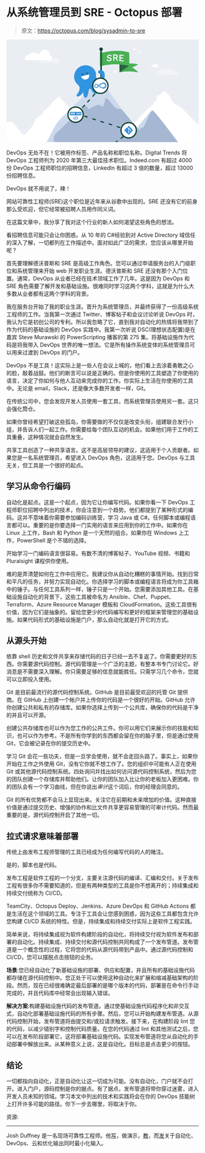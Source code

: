 # 从系统管理员到 SRE - Octopus 部署

> 原文：<https://octopus.com/blog/sysadmin-to-sre>

[![From Sysadmin to SRE ](img/68a1fe4f2e457851cf30da3d1ddbd5b7.png)](#)

DevOps 无处不在！它被用作标签、产品名称和职位名称。Digital Trends 将 DevOps 工程师列为 2020 年第三大最佳技术职位。Indeed.com 有超过 4000 份 DevOps 工程师职位的招聘信息，LinkedIn 有超过 3 倍的数量，超过 13000 份招聘信息。

DevOps 就不用说了，辣！

网站可靠性工程师(SRE)这个职位是近年来从谷歌中出现的。SRE 还没有它的前身那么受欢迎，但它经常被招聘人员用作同义词。

在这篇文章中，我分享了我对这个行业的新人如何渴望这些角色的想法。

看招聘信息可能只会让你困惑。从 10 年的 C#经验到对 Active Directory 域信任的深入了解，一切都列在工作描述中。面对如此广泛的需求，您应该从哪里开始呢？

首先要理解德沃普斯和 SRE 是高级工作角色。您可以通过申请服务台的入门级职位和系统管理来开始 web 开发职业生涯。德沃普斯和 SRE 还没有那个入门位置。通常，DevOps 从业者已经在技术领域工作了几年。这是因为 DevOps 和 SRE 角色需要了解开发和基础设施。很难同时学习这两个学科，这就是为什么大多数从业者都有这两个学科的背景。

我在服务台开始了我的职业生涯。晋升为系统管理员，并最终获得了一份高级系统工程师的工作。当我第一次通过 Twitter、博客帖子和会议讨论听说 DevOps 时，我认为它是初创公司的专利。所以我忽略了它，直到我对自动化的热情将我带到了作为代码的基础设施的 DevOps 实践中。我第一次听说 DSC(理想状态配置)是在嘉宾 Steve Murawski 的 PowerScripting 播客的第 275 集。将基础设施作为代码是将我带入 DevOps 世界的唯一想法。它是所有操作系统变体的系统管理员可以用来过渡到 DevOps 的门户。

DevOps 不是工具！这实际上是一些人在会议上喊的，他们看上去涂着勇敢之心的脸，敲着战鼓。他们的断言可以说是正确的。但是你使用的工具塑造了你使用的语言，决定了你如何与他人互动来完成你的工作。你实际上生活在你使用的工具中。无论是 email，Slack，还是像大多数开发者一样，Git。

在传统公司中，您会发现开发人员使用一套工具，而系统管理员使用另一套。这只会强化筒仓。

如果你曾经希望打破这些孤岛，你需要做的不仅仅是改变头衔，组建联合发行小组，并告诉人们一起工作。你需要给每个团队互动的机会。如果他们用于工作的工具重叠，这种情况就会自然发生。

共享工具创造了一种共享语言。这不是高层领导的建议，这适用于个人贡献者。如果您是一名系统管理员，希望进入 DevOps 角色，这适用于您。DevOps 与工具无关，但工具是一个很好的起点。

## 学习从命令行编码

自动化是起点。这是一个起点，因为它让你编写代码。如果你看一下 DevOps 工程师职位招聘中列出的技术，你会注意到一个趋势。他们都提到了某种形式的编码。这并不意味着你需要参加编码训练营，学习 Java 或 C#。任何脚本或编程语言都可以。重要的是你要选择一门实用的语言来应用到你的工作中。如果你在 Linux 上工作，Bash 和 Python 是一个天然的组合。如果你在 Windows 上工作，PowerShell 是个不错的选择。

开始学习一门编码语言很容易。有数不清的博客帖子、YouTube 视频、书籍和 Pluralsight 课程供你使用。

难的是弄清楚如何在工作中应用它。我建议你从自动化糟糕的事情开始。找到日常和平凡的任务，并努力实现自动化。你选择学习的脚本或编程语言将成为你工具箱中的锤子。与任何工具系列一样，锤子只是一个开始。您需要添加其他工具。在基础设施自动化的背景下，这些工具被命名为 Ansible、Chef、Puppet、Terraform、Azure Resource Manager 模板和 CloudFormation。这些工具很有价值，因为它们是抽象的。留给您更少的代码编写和更好的框架来管理您的基础设施。如果代码形式的基础设施是门户，那么自动化就是打开它的方式。

## 从源头开始

依靠 shell 历史和文件共享来存储代码的日子已经一去不复返了。你需要更好的东西。你需要源代码控制。源代码管理是一个广泛的主题，有整本书专门讨论它。好消息是不需要深入理解。你只需要足够的信息就能胜任。只需学习几个命令，您就可以立即投入使用。

Git 是目前最流行的源代码控制系统。GitHub 是目前最受欢迎的托管 Git 提供商。在 GitHub 上创建一个帐户并上传你的代码是一个很好的开始。GitHub 允许你创建公共和私有的存储库。如果你选择上传到一个公共库，确保你的代码是干净的并且可以开源。

创建公共存储库也可以作为您工作的公共工件。你可以用它们来展示你的技能和知识，也可以作为参考。不是所有你学到的东西都会留在你的脑子里，但是通过使用 Git，它会被记录在你的提交历史中。

学习 Git 会花一些功夫，但是一旦学会使用，就不会走回头路了。事实上，如果你开始在工作之外使用 Git，没有它你就不想工作了。您的组织中可能有人正在使用 Git 或其他源代码控制系统。四处询问并找出如何访问源代码控制系统，然后为您的团队创建一个存储库并帮助他们。让你的团队加入比让你的老板加入更困难。你的团队会有一个学习曲线，但在你说出*审计*这个词后，你的经理会同意的。

Git 的所有优势都不会马上显现出来。关注它在前期和未来增加的价值。这种直接价值是通过提交历史、增强的协作和比文件共享更容易管理的可审计代码。然而最重要的是，源代码控制开启了其他一切。

## 拉式请求意味着部署

传统上由发布工程师管理的工具已经成为任何编写代码的人的赌注。

是的，脚本也是代码。

发布工程是软件工程的一个分支，主要关注源代码的编译、汇编和交付。关于发布工程有很多你不需要知道的，但是有两种类型的工具是你不想离开的；持续集成和持续交付统称为 CI/CD。

TeamCity、Octopus Deploy、Jenkins、Azure DevOps 和 GitHub Actions 都是生活在这个领域的工具。专注于工具会让您感到困惑，因为这些工具都包含允许您构建 CI/CD 系统的特性。但是，持续集成和持续交付实际上是软件工程实践。

简单来说，将持续集成视为软件构建阶段的自动化，将持续交付视为软件发布和部署的自动化。持续集成、持续交付和源代码控制共同构成了一个发布管道。发布管道是一个概念性的过程，它将您的代码从源代码带到产品中。通过源代码控制和 CI/CD，您可以摆脱点击按钮的业务。

**场景**:您已经自动化了新基础设施的部署、供应和配置，并且所有的基础设施代码都存储在源代码控制中。您正处于可以使用这种自动化来扩展和缩减基础架构的阶段。然而，现在已经很难确定最后部署的是哪个版本的代码，部署是在命令行手动完成的，并且代码库中经常会出现输入错误。

**解决方案**:构建基础设施代码的发布管道。通过使基础设施代码程序化和非交互式，自动化部署基础设施代码的所有步骤。然后，您可以开始构建发布管道。从源代码控制开始，发布管道将由提交和/或拉请求触发。接下来，在构建阶段 lint 您的代码，以减少错别字和控制代码质量。在您的代码通过 lint 和其他测试之后，您可以在发布阶段部署它，这将部署基础设施代码。实现发布管道将您从自动化的手动部署中解放出来。从某种意义上说，这是自动化。目标总是点击更少的按钮。

## 结论

一切都指向自动化，正是自动化让这一切成为可能。没有自动化，门户就不会打开。进入门户，源码控制是你的据点。有了据点，发布管道将带你穿过迷雾，进入开发人员未知的领域。学习本文中列出的技术和实践将会在你的 DevOps 技能树上打开许多可能的路径。你下一步去哪里，将取决于你。

资源:

* * *

Josh Duffney 是一名现场可靠性工程师。他[写](https://duffney.io/posts/)，做演示，[教](https://app.pluralsight.com/profile/author/josh-duffney)，而[发](https://twitter.com/joshduffney)关于自动化、DevOps、云和优化输出同时最小化输入。